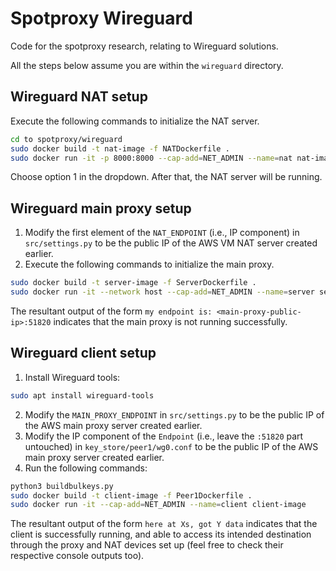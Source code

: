 # Spotproxy Wireguard

Code for the spotproxy research, relating to Wireguard solutions.

All the steps below assume you are within the `wireguard` directory. 

## Wireguard NAT setup
Execute the following commands to initialize the NAT server. 
```bash
cd to spotproxy/wireguard
sudo docker build -t nat-image -f NATDockerfile .
sudo docker run -it -p 8000:8000 --cap-add=NET_ADMIN --name=nat nat-image 
```
Choose option 1 in the dropdown. After that, the NAT server will be running. 

## Wireguard main proxy setup
1. Modify the first element of the `NAT_ENDPOINT` (i.e., IP component) in `src/settings.py` to be the public IP of the AWS VM NAT server created earlier.
2. Execute the following commands to initialize the main proxy. 
```bash
sudo docker build -t server-image -f ServerDockerfile .
sudo docker run -it --network host --cap-add=NET_ADMIN --name=server server-image
```
The resultant output of the form `my endpoint is: <main-proxy-public-ip>:51820` indicates that the main proxy is not running successfully. 

## Wireguard client setup
1. Install Wireguard tools: 
```bash
sudo apt install wireguard-tools 
```
2. Modify the `MAIN_PROXY_ENDPOINT` in `src/settings.py` to be the public IP of the AWS main proxy server created earlier.
3. Modify the IP component of the `Endpoint` (i.e., leave the `:51820` part untouched) in `key_store/peer1/wg0.conf` to be the public IP of the AWS main proxy server created earlier.
4. Run the following commands:
```bash
python3 buildbulkeys.py
sudo docker build -t client-image -f Peer1Dockerfile .
sudo docker run -it --cap-add=NET_ADMIN --name=client client-image
```
The resultant output of the form `here at Xs, got Y data` indicates that the client is successfully running, and able to access its intended destination through the proxy and NAT devices set up (feel free to check their respective console outputs too). 


<!-- ## Important note | Setup

To setup this code, the NAT proxy and and the main proxy ips have to be set in the config files.

1. Set the NAT endpoint in the src/settings.py
2. Set the MAIN proxy ip (the first proxy the user connects to) in src/settings.py
3. Go to key_store/peer1/wg0.conf and set the endpoint for the first peer to the MAIN proxy ip.
4. Run ```python buildkeys.py"

## Running the code

There are two methods to run this code. We recommend using a VM and bash, but Docker also works.

### Using Bash

To run each component of this code, we have developed a startup script located in the ```startup-script/``` folder. simply run ```bash startup-scripts/<intended_scruot>``` to run the code. Preferably, do not use this scripts on your personal device.

### Using Docker

To run each component in Docker, we have created several docker files with the names "<component>Dockerfile". Simply build and run any of them to run the corresponding component. To build and run a Docker container, you can refer to the code block below: -->
